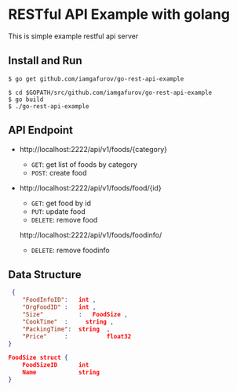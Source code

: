 # RESTful API Example with golang
This is simple example restful api server 

## Install and Run
```shell
$ go get github.com/iamgafurov/go-rest-api-example

$ cd $GOPATH/src/github.com/iamgafurov/go-rest-api-example
$ go build
$ ./go-rest-api-example
```

## API Endpoint
- http://localhost:2222/api/v1/foods/{category}
    - `GET`: get list of foods by category
    - `POST`: create food
- http://localhost:2222/api/v1/foods/food/{id}
    - `GET`: get food by id
    - `PUT`: update food
    - `DELETE`: remove food

   http://localhost:2222/api/v1/foods/foodinfo/
    
    - `DELETE`: remove foodinfo
    
## Data Structure
```json
 {
	"FoodInfoID": 	int ,   		
	"OrgFoodID" : 	int	,			
	"Size"			:   FoodSize ,		
	"CookTime" 	:	  string ,			
	"PackingTime":	string	,		
	"Price"     : 			float32		
}

FoodSize struct {
	FoodSizeID 		int			
	Name 			string			
}

```
